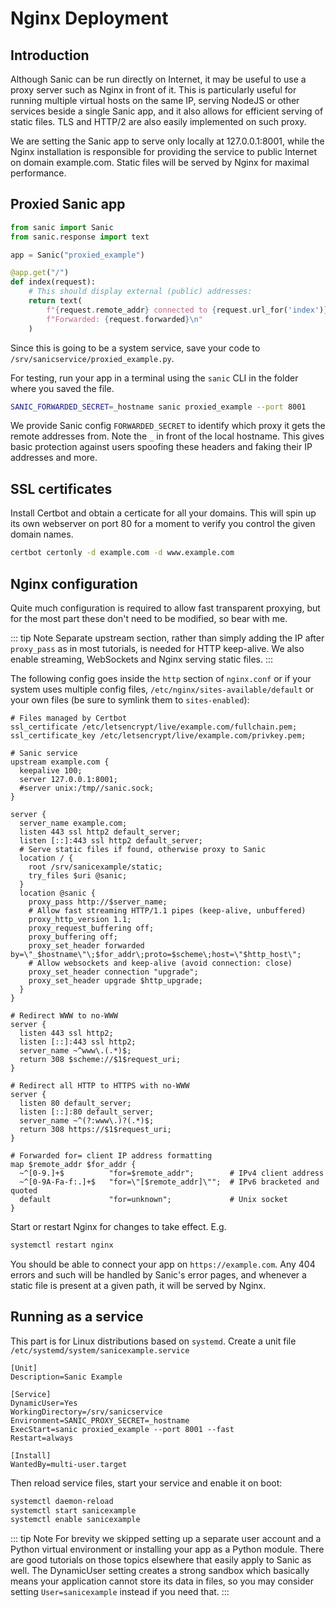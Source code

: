 # Nginx Deployment

## Introduction

Although Sanic can be run directly on Internet, it may be useful to use a proxy
server such as Nginx in front of it. This is particularly useful for running
multiple virtual hosts on the same IP, serving NodeJS or other services beside
a single Sanic app, and it also allows for efficient serving of static files.
TLS and HTTP/2 are also easily implemented on such proxy.

We are setting the Sanic app to serve only locally at 127.0.0.1:8001, while the
Nginx installation is responsible for providing the service to public Internet
on domain example.com. Static files will be served by Nginx for maximal
performance.

## Proxied Sanic app

```python
from sanic import Sanic
from sanic.response import text

app = Sanic("proxied_example")

@app.get("/")
def index(request):
    # This should display external (public) addresses:
    return text(
        f"{request.remote_addr} connected to {request.url_for('index')}\n"
        f"Forwarded: {request.forwarded}\n"
    )
```

Since this is going to be a system service, save your code to
`/srv/sanicservice/proxied_example.py`.

For testing, run your app in a terminal using the `sanic` CLI in the folder where you saved the file.

```bash
SANIC_FORWARDED_SECRET=_hostname sanic proxied_example --port 8001
```

We provide Sanic config `FORWARDED_SECRET` to identify which proxy it gets
the remote addresses from. Note the `_` in front of the local hostname.
This gives basic protection against users spoofing these headers and faking
their IP addresses and more.

## SSL certificates

Install Certbot and obtain a certicate for all your domains. This will spin up its own webserver on port 80 for a moment to verify you control the given domain names.

```bash
certbot certonly -d example.com -d www.example.com
```

## Nginx configuration

Quite much configuration is required to allow fast transparent proxying, but
for the most part these don't need to be modified, so bear with me.

::: tip Note
Separate upstream section, rather than simply adding the IP after `proxy_pass`
as in most tutorials, is needed for HTTP keep-alive. We also enable streaming,
WebSockets and Nginx serving static files.
:::

The following config goes inside the `http` section of `nginx.conf` or if your
system uses multiple config files, `/etc/nginx/sites-available/default` or
your own files (be sure to symlink them to `sites-enabled`):

```nginx
# Files managed by Certbot
ssl_certificate /etc/letsencrypt/live/example.com/fullchain.pem;
ssl_certificate_key /etc/letsencrypt/live/example.com/privkey.pem;

# Sanic service
upstream example.com {
  keepalive 100;
  server 127.0.0.1:8001;
  #server unix:/tmp//sanic.sock;
}

server {
  server_name example.com;
  listen 443 ssl http2 default_server;
  listen [::]:443 ssl http2 default_server;
  # Serve static files if found, otherwise proxy to Sanic
  location / {
    root /srv/sanicexample/static;
    try_files $uri @sanic;
  }
  location @sanic {
    proxy_pass http://$server_name;
    # Allow fast streaming HTTP/1.1 pipes (keep-alive, unbuffered)
    proxy_http_version 1.1;
    proxy_request_buffering off;
    proxy_buffering off;
    proxy_set_header forwarded by=\"_$hostname\"\;$for_addr\;proto=$scheme\;host=\"$http_host\";
    # Allow websockets and keep-alive (avoid connection: close)
    proxy_set_header connection "upgrade";
    proxy_set_header upgrade $http_upgrade;
  }
}

# Redirect WWW to no-WWW
server {
  listen 443 ssl http2;
  listen [::]:443 ssl http2;
  server_name ~^www\.(.*)$;
  return 308 $scheme://$1$request_uri;
}

# Redirect all HTTP to HTTPS with no-WWW
server {
  listen 80 default_server;
  listen [::]:80 default_server;
  server_name ~^(?:www\.)?(.*)$;
  return 308 https://$1$request_uri;
}

# Forwarded for= client IP address formatting
map $remote_addr $for_addr {
  ~^[0-9.]+$          "for=$remote_addr";        # IPv4 client address
  ~^[0-9A-Fa-f:.]+$   "for=\"[$remote_addr]\"";  # IPv6 bracketed and quoted
  default             "for=unknown";             # Unix socket
}
```

Start or restart Nginx for changes to take effect. E.g.

```bash
systemctl restart nginx
```

You should be able to connect your app on `https://example.com`. Any 404
errors and such will be handled by Sanic's error pages, and whenever a static
file is present at a given path, it will be served by Nginx.


## Running as a service

This part is for Linux distributions based on `systemd`. Create a unit file
`/etc/systemd/system/sanicexample.service`

```systemd
[Unit]
Description=Sanic Example

[Service]
DynamicUser=Yes
WorkingDirectory=/srv/sanicservice
Environment=SANIC_PROXY_SECRET=_hostname
ExecStart=sanic proxied_example --port 8001 --fast
Restart=always

[Install]
WantedBy=multi-user.target
```

Then reload service files, start your service and enable it on boot:

```bash
systemctl daemon-reload
systemctl start sanicexample
systemctl enable sanicexample
```

::: tip Note
For brevity we skipped setting up a separate user account and a Python virtual environment or installing your app as a Python module. There are good tutorials on those topics elsewhere that easily apply to Sanic as well. The DynamicUser setting creates a strong sandbox which basically means your application cannot store its data in files, so you may consider setting `User=sanicexample` instead if you need that.
:::
